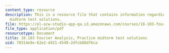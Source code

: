 ```yaml
---
content_type: resource
description: This is a resource file that contains information regarding practice
  midterm test solutions.
file: https://ol-ocw-studio-app-qa.s3.amazonaws.com/courses/18-103-fourier-analysis-fall-2013/70314e9e62e2d42145492dfcb88df6ca_MIT18_103F13_prac-mid-sol.pdf
file_type: application/pdf
resourcetype: Document
title: 18.103 Fourier Analysis, Practice midterm test solutions
uid: 70314e9e-62e2-d421-4549-2dfcb88df6ca
---
```

